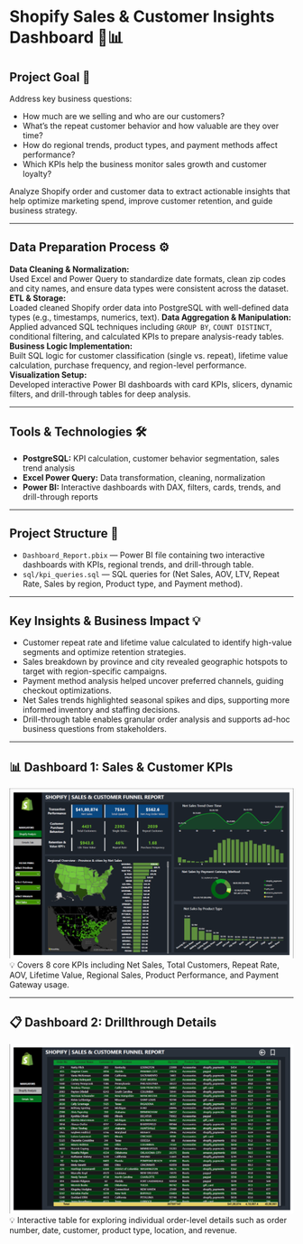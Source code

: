 # Shopify Sales & Customer Insights Dashboard 🛒📊

## Project Goal 🎯  
Address key business questions:

- How much are we selling and who are our customers?
- What’s the repeat customer behavior and how valuable are they over time?
- How do regional trends, product types, and payment methods affect performance?
- Which KPIs help the business monitor sales growth and customer loyalty?

Analyze Shopify order and customer data to extract actionable insights that help optimize marketing spend, improve customer retention, and guide business strategy.

---

## Data Preparation Process ⚙️

**Data Cleaning & Normalization:**  
Used Excel and Power Query to standardize date formats, clean zip codes and city names, and ensure data types were consistent across the dataset.
**ETL & Storage:**  
Loaded cleaned Shopify order data into PostgreSQL with well-defined data types (e.g., timestamps, numerics, text).
**Data Aggregation & Manipulation:**  
Applied advanced SQL techniques including `GROUP BY`, `COUNT DISTINCT`, conditional filtering, and calculated KPIs to prepare analysis-ready tables.
**Business Logic Implementation:**  
Built SQL logic for customer classification (single vs. repeat), lifetime value calculation, purchase frequency, and region-level performance.
**Visualization Setup:**  
Developed interactive Power BI dashboards with card KPIs, slicers, dynamic filters, and drill-through tables for deep analysis.

---

## Tools & Technologies 🛠️

- **PostgreSQL:** KPI calculation, customer behavior segmentation, sales trend analysis
- **Excel Power Query:** Data transformation, cleaning, normalization
- **Power BI:** Interactive dashboards with DAX, filters, cards, trends, and drill-through reports

---

## Project Structure 📁

- `Dashboard_Report.pbix` — Power BI file containing two interactive dashboards with KPIs, regional trends, and drill-through table.
- `sql/kpi_queries.sql` — SQL queries for (Net Sales, AOV, LTV, Repeat Rate, Sales by region, Product type, and Payment method).

---

## Key Insights & Business Impact 💡

- Customer repeat rate and lifetime value calculated to identify high-value segments and optimize retention strategies.
- Sales breakdown by province and city revealed geographic hotspots to target with region-specific campaigns.
- Payment method analysis helped uncover preferred channels, guiding checkout optimizations.
- Net Sales trends highlighted seasonal spikes and dips, supporting more informed inventory and staffing decisions.
- Drill-through table enables granular order analysis and supports ad-hoc business questions from stakeholders.

---

## 📊 Dashboard 1: Sales & Customer KPIs  
![Dashboard 1](https://github.com/Yashraaj2002/Shopify-Customer-and-Sales-Analysis/blob/main/Shopify%20Dashboard%201.png) 
💡 Covers 8 core KPIs including Net Sales, Total Customers, Repeat Rate, AOV, Lifetime Value, Regional Sales, Product Performance, and Payment Gateway usage.

---

## 📋 Dashboard 2: Drillthrough Details  
![Dashboard 2](https://github.com/Yashraaj2002/Shopify-Customer-and-Sales-Analysis/blob/main/Shopify%20Dashboard%202.png)    
💡 Interactive table for exploring individual order-level details such as order number, date, customer, product type, location, and revenue.

